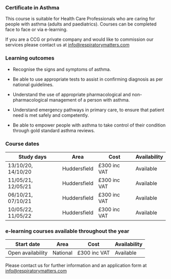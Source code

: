 ### Certificate in Asthma

This course is suitable for Health Care Professionals who are caring for people with asthma (adults and paediatrics). Courses can be completed face to face or via e-learning.

If you are a CCG or private company and would like to commission our services please contact us at info@respiratorymatters.com

### Learning outcomes

* Recognise the signs and symptoms of asthma.

* Be able to use appropriate tests to assist in confirming diagnosis as per national guidelines.

* Understand the use of appropriate pharmacological and non-pharmacological management of a person with asthma.

* Understand emergency pathways in primary care, to ensure that patient need is met safely and competently.

* Be able to empower people with asthma to take control of their condition through gold standard asthma reviews.

### Course dates

|Study days          |	Area          | Cost       | Availability|
|--------------------|---------------|-------------|-------------
| 13/10/20, 14/10/20 | Huddersfield  | £300 inc VAT| Available   |
| 11/05/21, 12/05/21 | Huddersfield  | £300 inc VAT| Available   |
| 06/10/21, 07/10/21 | Huddersfield  | £300 inc VAT| Available   |
| 10/05/22, 11/05/22 | Huddersfield  | £300 inc VAT| Available   |

### e-learning courses available throughout the year

|Start date          |	Area          | Cost        | Availability|
|--------------------|----------------|-------------|-------------
| Open availability  | National       | £300 inc VAT| Available   |


Please contact us for further information and an application form at info@respiratorymatters.com

